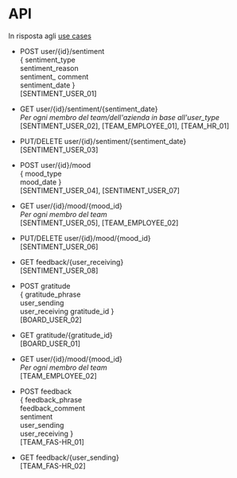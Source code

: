 # API
In risposta agli [use cases](use_cases.md)
- POST user/{id}/sentiment  
    {
        sentiment_type  
        sentiment_reason  
        sentiment_ comment  
        sentiment_date
    }  
[SENTIMENT_USER_01]

- GET user/{id}/sentiment/{sentiment_date}  
*Per ogni membro del team/dell'azienda in base all'user_type*  
[SENTIMENT_USER_02], [TEAM_EMPLOYEE_01], [TEAM_HR_01]

- PUT/DELETE user/{id}/sentiment/{sentiment_date}  
[SENTIMENT_USER_03]

- POST user/{id}/mood  
    {
        mood_type  
        mood_date
    }  
[SENTIMENT_USER_04], [SENTIMENT_USER_07]

- GET user/{id}/mood/{mood_id}  
*Per ogni membro del team*  
[SENTIMENT_USER_05], [TEAM_EMPLOYEE_02]

- PUT/DELETE user/{id}/mood/{mood_id}  
[SENTIMENT_USER_06]

- GET feedback/{user_receiving}  
[SENTIMENT_USER_08]

- POST gratitude  
    {
        gratitude_phrase  
        user_sending  
        user_receiving
        gratitude_id
    }  
[BOARD_USER_02]

- GET gratitude/{gratitude_id}  
[BOARD_USER_01]

- GET user/{id}/mood/{mood_id}  
*Per ogni membro del team*  
[TEAM_EMPLOYEE_02]

- POST feedback  
    {
        feedback_phrase  
        feedback_comment   
        sentiment  
        user_sending  
        user_receiving
    }   
[TEAM_FAS-HR_01]

- GET feedback/{user_sending}  
[TEAM_FAS-HR_02]
